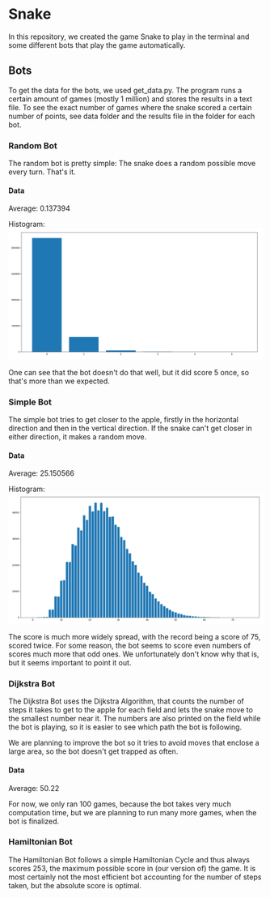 # Snake

In this repository, we created the game Snake to play in the terminal and some different bots that play the game automatically.

## Bots

To get the data for the bots, we used get_data.py. The program runs a certain amount of games (mostly 1 million) and stores the results in a text file.
To see the exact number of games where the snake scored a certain number of points, see data folder and the results file in the folder for each bot.


### Random Bot

The random bot is pretty simple: The snake does a random possible move every turn. That's it.

#### Data

Average: 0.137394

Histogram:
<img src="data/random_bot/histogram.png">

One can see that the bot doesn't do that well, but it did score 5 once, so that's more than we expected.


### Simple Bot

The simple bot tries to get closer to the apple, firstly in the horizontal direction and then in the vertical direction. If the snake can't get closer in either direction, it makes a random move.

#### Data

Average: 25.150566

Histogram:
<img src="data/simple_bot/histogram.png">

The score is much more widely spread, with the record being a score of 75, scored twice.
For some reason, the bot seems to score even numbers of scores much more that odd ones. We unfortunately don't know why that is, but it seems important to point it out.


### Dijkstra Bot

The Dijkstra Bot uses the Dijkstra Algorithm, that counts the number of steps it takes to get to the apple for each field and lets the snake move to the smallest number near it. The numbers are also printed on the field while the bot is playing, so it is easier to see which path the bot is following.

We are planning to improve the bot so it tries to avoid moves that enclose a large area, so the bot doesn't get trapped as often.

#### Data

Average: 50.22

For now, we only ran 100 games, because the bot takes very much computation time, but we are planning to run many more games, when the bot is finalized.


### Hamiltonian Bot

The Hamiltonian Bot follows a simple Hamiltonian Cycle and thus always scores 253, the maximum possible score in (our version of) the game.
It is most certainly not the most efficient bot accounting for the number of steps taken, but the absolute score is optimal.